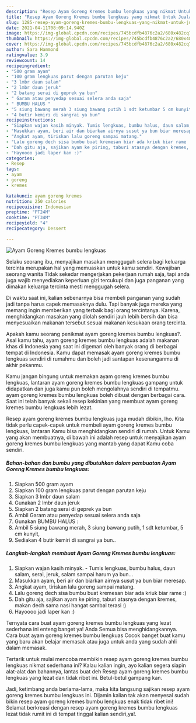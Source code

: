 ```yaml
---
description: "Resep Ayam Goreng Kremes bumbu lengkuas yang nikmat Untuk Jualan"
title: "Resep Ayam Goreng Kremes bumbu lengkuas yang nikmat Untuk Jualan"
slug: 1285-resep-ayam-goreng-kremes-bumbu-lengkuas-yang-nikmat-untuk-jualan
date: 2021-04-11T08:09:14.940Z
image: https://img-global.cpcdn.com/recipes/745bcdfb4876c2a2/680x482cq70/ayam-goreng-kremes-bumbu-lengkuas-foto-resep-utama.jpg
thumbnail: https://img-global.cpcdn.com/recipes/745bcdfb4876c2a2/680x482cq70/ayam-goreng-kremes-bumbu-lengkuas-foto-resep-utama.jpg
cover: https://img-global.cpcdn.com/recipes/745bcdfb4876c2a2/680x482cq70/ayam-goreng-kremes-bumbu-lengkuas-foto-resep-utama.jpg
author: Sara Hammond
ratingvalue: 3.9
reviewcount: 14
recipeingredient:
- "500 gram ayam"
- "100 gram lengkuas parut dengan parutan keju"
- "3 lmbr daun salam"
- "2 lmbr daun jeruk"
- "2 batang serai di geprek ya bun"
- " Garam atau penyedap sesuai selera anda saja"
- " BUMBU HALUS "
- "5 siung bawang merah 3 siung bawang putih 1 sdt ketumbar 5 cm kunyit"
- "4 butir kemiri di sangrai ya bun"
recipeinstructions:
- "Siapkan wajan kasih minyak. Tumis lengkuas, bumbu halus, daun salam, serai, jeruk, salam sampai harum ya bun..."
- "Masukkan ayam, beri air dan biarkan airnya susut ya bun biar meresap."
- "Angkat ayam, tiriskan lalu goreng sampai matang."
- "Lalu goreng dech sisa bumbu buat kremesan biar ada kriuk biar rame :)"
- "Dah gitu aja, sajikan ayam ke piring, taburi atasnya dengan kremes, makan dech sama nasi hangat sambal terasi :)"
- "Hayoooo jadi laper kan :)"
categories:
- Resep
tags:
- ayam
- goreng
- kremes

katakunci: ayam goreng kremes 
nutrition: 250 calories
recipecuisine: Indonesian
preptime: "PT24M"
cooktime: "PT34M"
recipeyield: "4"
recipecategory: Dessert

---
```



![Ayam Goreng Kremes bumbu lengkuas](https://img-global.cpcdn.com/recipes/745bcdfb4876c2a2/680x482cq70/ayam-goreng-kremes-bumbu-lengkuas-foto-resep-utama.jpg)

Selaku seorang ibu, menyajikan masakan menggugah selera bagi keluarga tercinta merupakan hal yang memuaskan untuk kamu sendiri. Kewajiban seorang  wanita Tidak sekedar mengerjakan pekerjaan rumah saja, tapi anda juga wajib menyediakan keperluan gizi tercukupi dan juga panganan yang dimakan keluarga tercinta mesti menggugah selera.

Di waktu  saat ini, kalian sebenarnya bisa membeli panganan yang sudah jadi tanpa harus capek memasaknya dulu. Tapi banyak juga mereka yang memang ingin memberikan yang terbaik bagi orang tercintanya. Karena, menghidangkan masakan yang diolah sendiri jauh lebih bersih dan bisa menyesuaikan makanan tersebut sesuai makanan kesukaan orang tercinta. 



Apakah kamu seorang penikmat ayam goreng kremes bumbu lengkuas?. Asal kamu tahu, ayam goreng kremes bumbu lengkuas adalah makanan khas di Indonesia yang saat ini digemari oleh banyak orang di berbagai tempat di Indonesia. Kamu dapat memasak ayam goreng kremes bumbu lengkuas sendiri di rumahmu dan boleh jadi santapan kesenanganmu di akhir pekanmu.

Kamu jangan bingung untuk memakan ayam goreng kremes bumbu lengkuas, lantaran ayam goreng kremes bumbu lengkuas gampang untuk didapatkan dan juga kamu pun boleh mengolahnya sendiri di tempatmu. ayam goreng kremes bumbu lengkuas boleh dibuat dengan berbagai cara. Saat ini telah banyak sekali resep kekinian yang membuat ayam goreng kremes bumbu lengkuas lebih lezat.

Resep ayam goreng kremes bumbu lengkuas juga mudah dibikin, lho. Kita tidak perlu capek-capek untuk membeli ayam goreng kremes bumbu lengkuas, lantaran Kamu bisa menghidangkan sendiri di rumah. Untuk Kamu yang akan membuatnya, di bawah ini adalah resep untuk menyajikan ayam goreng kremes bumbu lengkuas yang mantab yang dapat Kamu coba sendiri.

<!--inarticleads1-->

##### Bahan-bahan dan bumbu yang dibutuhkan dalam pembuatan Ayam Goreng Kremes bumbu lengkuas:

1. Siapkan 500 gram ayam
1. Siapkan 100 gram lengkuas parut dengan parutan keju
1. Siapkan 3 lmbr daun salam
1. Gunakan 2 lmbr daun jeruk
1. Siapkan 2 batang serai di geprek ya bun
1. Ambil  Garam atau penyedap sesuai selera anda saja
1. Gunakan  BUMBU HALUS :
1. Ambil 5 siung bawang merah, 3 siung bawang putih, 1 sdt ketumbar, 5 cm kunyit,
1. Sediakan 4 butir kemiri di sangrai ya bun..




<!--inarticleads2-->

##### Langkah-langkah membuat Ayam Goreng Kremes bumbu lengkuas:

1. Siapkan wajan kasih minyak. - Tumis lengkuas, bumbu halus, daun salam, serai, jeruk, salam sampai harum ya bun...
1. Masukkan ayam, beri air dan biarkan airnya susut ya bun biar meresap.
1. Angkat ayam, tiriskan lalu goreng sampai matang.
1. Lalu goreng dech sisa bumbu buat kremesan biar ada kriuk biar rame :)
1. Dah gitu aja, sajikan ayam ke piring, taburi atasnya dengan kremes, makan dech sama nasi hangat sambal terasi :)
1. Hayoooo jadi laper kan :)




Ternyata cara buat ayam goreng kremes bumbu lengkuas yang lezat sederhana ini enteng banget ya! Anda Semua bisa menghidangkannya. Cara buat ayam goreng kremes bumbu lengkuas Cocok banget buat kamu yang baru akan belajar memasak atau juga untuk anda yang sudah ahli dalam memasak.

Tertarik untuk mulai mencoba membikin resep ayam goreng kremes bumbu lengkuas nikmat sederhana ini? Kalau kalian ingin, ayo kalian segera siapin alat-alat dan bahannya, lantas buat deh Resep ayam goreng kremes bumbu lengkuas yang lezat dan tidak ribet ini. Betul-betul gampang kan. 

Jadi, ketimbang anda berlama-lama, maka kita langsung sajikan resep ayam goreng kremes bumbu lengkuas ini. Dijamin kalian tak akan menyesal sudah bikin resep ayam goreng kremes bumbu lengkuas enak tidak ribet ini! Selamat berkreasi dengan resep ayam goreng kremes bumbu lengkuas lezat tidak rumit ini di tempat tinggal kalian sendiri,ya!.

